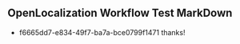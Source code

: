 ## OpenLocalization Workflow Test MarkDown
* f6665dd7-e834-49f7-ba7a-bce0799f1471 thanks!

<!--HONumber=Sep16_HO1-->


